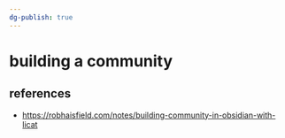 ```yaml
---
dg-publish: true
---
```

# building a community


## references

- https://robhaisfield.com/notes/building-community-in-obsidian-with-licat